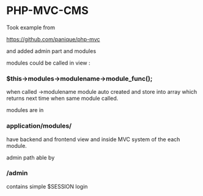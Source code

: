 # PHP-MVC-CMS
Took example from

https://github.com/panique/php-mvc

and added admin part and modules

modules could be called in view :
### $this->modules->modulename->module_func();
when called ->modulename module auto created and store into array which returns next time when same module called.

modules are in 
### application/modules/
have backend and frontend view and inside MVC system of the each module.

admin path able by

### /admin

contains simple $SESSION login

